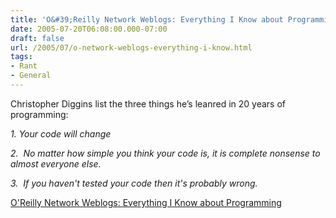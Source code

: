 ```yaml
---
title: 'O&#39;Reilly Network Weblogs: Everything I Know about Programming'
date: 2005-07-20T06:08:00.000-07:00
draft: false
url: /2005/07/o-network-weblogs-everything-i-know.html
tags: 
- Rant
- General
---
```


Christopher Diggins list the three things he’s leanred in 20 years of programming:

_1\. Your code will change_

_2.  No matter how simple you think your code is, it is complete nonsense to almost everyone else._

_3.  If you haven't tested your code then it's probably wrong._

[O'Reilly Network Weblogs: Everything I Know about Programming](http://www.oreillynet.com/lpt/wlg/7383)